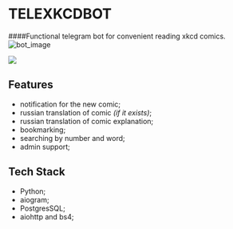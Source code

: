 # TELEXKCDBOT
####Functional telegram bot for convenient reading xkcd comics.
![bot_image](https://user-images.githubusercontent.com/25626227/128462493-55f67eb0-d9ea-4d50-864b-0c29a3bc0f45.png)

<a href="https://t.me/telexkcdbot"><img src="https://img.shields.io/badge/Telegram-%20@telexkcdbot-blue"></a>  

## Features
- notification for the new comic;
- russian translation of comic _(if it exists)_;
- russian translation of comic explanation;
- bookmarking;
- searching by number and word;
- admin support;


## Tech Stack

- Python;
- aiogram;
- PostgresSQL;
- aiohttp and bs4;
